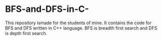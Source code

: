 # BFS-and-DFS-in-C-

This repository ismade for the students of mine. It contains the code for BFS and DFS written in C++ language.
BFS is breadth first search and DFS is depth first search.

